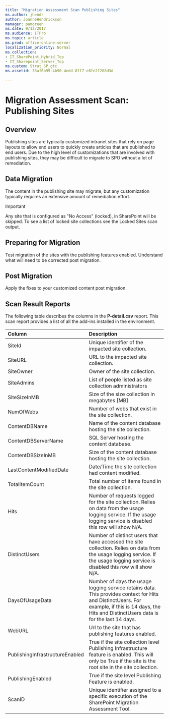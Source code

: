 ```yaml
---
title: "Migration Assessment Scan Publishing Sites"
ms.author: jhendr
author: JoanneHendrickson
manager: pamgreen
ms.date: 9/12/2017
ms.audience: ITPro
ms.topic: article
ms.prod: office-online-server
localization_priority: Normal
ms.collection:
- IT_SharePoint_Hybrid_Top
- IT_Sharepoint_Server_Top
ms.custom: Strat_SP_gtc
ms.assetid: 33af6b99-4b90-4edd-8ff7-e8fe2f288d3d

---
```


# Migration Assessment Scan: Publishing Sites

## Overview

Publishing sites are typically customized intranet sites that rely on page layouts to allow end users to quickly create articles that are published to end users. Due to the high level of customizations that are involved with publishing sites, they may be difficult to migrate to SPO without a lot of remediation.
  
## Data Migration

The content in the publishing site may migrate, but any customization typically requires an extensive amount of remediation effort.
  
> [!IMPORTANT]
> Any site that is configured as "No Access" (locked), in SharePoint will be skipped. To see a list of locked site collections see the Locked Sites scan output. 
  
## Preparing for Migration

Test migration of the sites with the publishing features enabled. Understand what will need to be corrected post migration.
  
## Post Migration

Apply the fixes to your customized content post migration.
  
## Scan Result Reports

The following table describes the columns in the **P-detail.csv** report. This scan report provides a list of all the add-ins installed in the environment. 
  
|**Column**|**Description**|
|:-----|:-----|
|SiteId  <br/> |Unique identifier of the impacted site collection.  <br/> |
|SiteURL  <br/> |URL to the impacted site collection.  <br/> |
|SiteOwner  <br/> |Owner of the site collection.  <br/> |
|SiteAdmins  <br/> |List of people listed as site collection administrators  <br/> |
|SiteSizeInMB  <br/> |Size of the size collection in megabytes [MB]  <br/> |
|NumOfWebs  <br/> |Number of webs that exist in the site collection.  <br/> |
|ContentDBName  <br/> |Name of the content database hosting the site collection.  <br/> |
|ContentDBServerName  <br/> |SQL Server hosting the content database.  <br/> |
|ContentDBSizeInMB  <br/> |Size of the content database hosting the site collection.  <br/> |
|LastContentModifiedDate  <br/> |Date/Time the site collection had content modified.  <br/> |
|TotalItemCount  <br/> |Total number of items found in the site collection.  <br/> |
|Hits  <br/> |Number of requests logged for the site collection. Relies on data from the usage logging service. If the usage logging service is disabled this row will show N/A.  <br/> |
|DistinctUsers  <br/> |Number of distinct users that have accessed the site collection. Relies on data from the usage logging service. If the usage logging service is disabled this row will show N/A.  <br/> |
|DaysOfUsageData  <br/> |Number of days the usage logging service retains data. This provides context for Hits and DistinctUsers. For example, if this is 14 days, the Hits and DistinctUsers data is for the last 14 days.  <br/> |
|WebURL  <br/> |Url to the site that has publishing features enabled.  <br/> |
|PublishingInfrastructureEnabled  <br/> |True if the site collection level Publishing Infrastructure feature is enabled. This will only be True if the site is the root site in the site collection.  <br/> |
|PublishingEnabled  <br/> |True if the site level Publishing Feature is enabled.  <br/> |
|ScanID  <br/> |Unique identifier assigned to a specific execution of the SharePoint Migration Assessment Tool.  <br/> |
   

